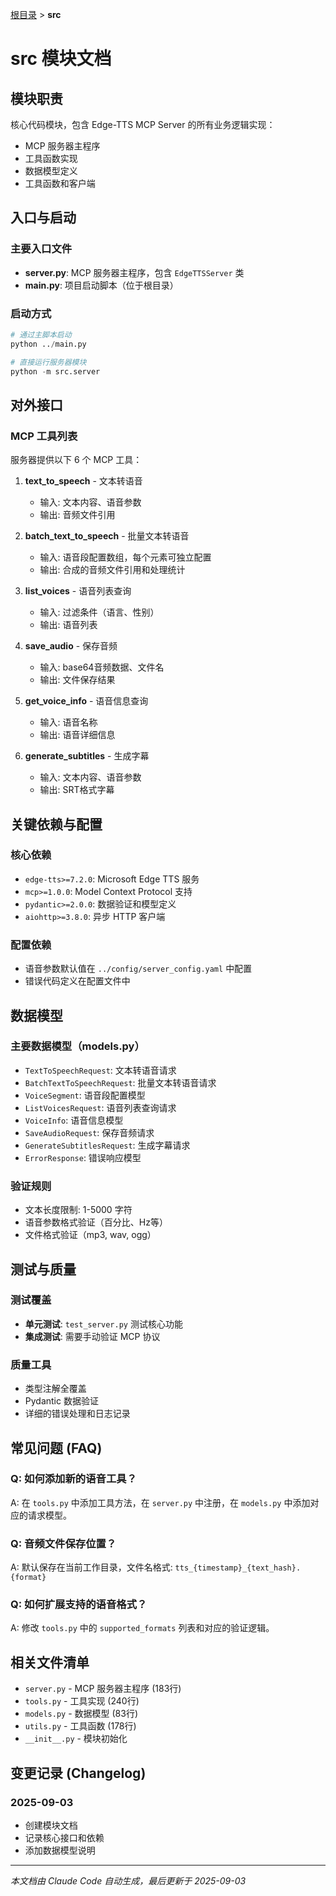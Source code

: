 [根目录](../CLAUDE.md) > **src**

# src 模块文档

## 模块职责

核心代码模块，包含 Edge-TTS MCP Server 的所有业务逻辑实现：
- MCP 服务器主程序
- 工具函数实现
- 数据模型定义
- 工具函数和客户端

## 入口与启动

### 主要入口文件
- **server.py**: MCP 服务器主程序，包含 `EdgeTTSServer` 类
- **main.py**: 项目启动脚本（位于根目录）

### 启动方式
```python
# 通过主脚本启动
python ../main.py

# 直接运行服务器模块
python -m src.server
```

## 对外接口

### MCP 工具列表
服务器提供以下 6 个 MCP 工具：

1. **text_to_speech** - 文本转语音
   - 输入: 文本内容、语音参数
   - 输出: 音频文件引用

2. **batch_text_to_speech** - 批量文本转语音
   - 输入: 语音段配置数组，每个元素可独立配置
   - 输出: 合成的音频文件引用和处理统计

3. **list_voices** - 语音列表查询
   - 输入: 过滤条件（语言、性别）
   - 输出: 语音列表

4. **save_audio** - 保存音频
   - 输入: base64音频数据、文件名
   - 输出: 文件保存结果

5. **get_voice_info** - 语音信息查询
   - 输入: 语音名称
   - 输出: 语音详细信息

6. **generate_subtitles** - 生成字幕
   - 输入: 文本内容、语音参数
   - 输出: SRT格式字幕

## 关键依赖与配置

### 核心依赖
- `edge-tts>=7.2.0`: Microsoft Edge TTS 服务
- `mcp>=1.0.0`: Model Context Protocol 支持
- `pydantic>=2.0.0`: 数据验证和模型定义
- `aiohttp>=3.8.0`: 异步 HTTP 客户端

### 配置依赖
- 语音参数默认值在 `../config/server_config.yaml` 中配置
- 错误代码定义在配置文件中

## 数据模型

### 主要数据模型（models.py）
- `TextToSpeechRequest`: 文本转语音请求
- `BatchTextToSpeechRequest`: 批量文本转语音请求
- `VoiceSegment`: 语音段配置模型
- `ListVoicesRequest`: 语音列表查询请求  
- `VoiceInfo`: 语音信息模型
- `SaveAudioRequest`: 保存音频请求
- `GenerateSubtitlesRequest`: 生成字幕请求
- `ErrorResponse`: 错误响应模型

### 验证规则
- 文本长度限制: 1-5000 字符
- 语音参数格式验证（百分比、Hz等）
- 文件格式验证（mp3, wav, ogg）

## 测试与质量

### 测试覆盖
- **单元测试**: `test_server.py` 测试核心功能
- **集成测试**: 需要手动验证 MCP 协议

### 质量工具
- 类型注解全覆盖
- Pydantic 数据验证
- 详细的错误处理和日志记录

## 常见问题 (FAQ)

### Q: 如何添加新的语音工具？
A: 在 `tools.py` 中添加工具方法，在 `server.py` 中注册，在 `models.py` 中添加对应的请求模型。

### Q: 音频文件保存位置？
A: 默认保存在当前工作目录，文件名格式: `tts_{timestamp}_{text_hash}.{format}`

### Q: 如何扩展支持的语音格式？
A: 修改 `tools.py` 中的 `supported_formats` 列表和对应的验证逻辑。

## 相关文件清单

- `server.py` - MCP 服务器主程序 (183行)
- `tools.py` - 工具实现 (240行) 
- `models.py` - 数据模型 (83行)
- `utils.py` - 工具函数 (178行)
- `__init__.py` - 模块初始化

## 变更记录 (Changelog)

### 2025-09-03
- 创建模块文档
- 记录核心接口和依赖
- 添加数据模型说明

---

*本文档由 Claude Code 自动生成，最后更新于 2025-09-03*
